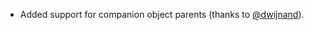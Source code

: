 * Added support for companion object parents (thanks to [@dwijnand][]).

[@dwijnand]: http://github.com/dwijnand
